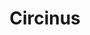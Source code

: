 ---
cc-type: constellation
title: "Circinus"
hashtag: circinus
borders:
  - Apus
  - Centaurus
  - Lupus
  - Musca
  - Norma
  - Triangulum Australe
related:
  - circle
subdivision-of:
  - southern celestial hemisphere
tags:
  - Constellation
---